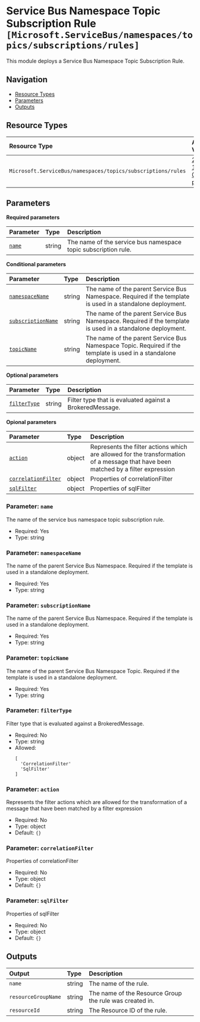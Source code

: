 # Service Bus Namespace Topic Subscription Rule `[Microsoft.ServiceBus/namespaces/topics/subscriptions/rules]`

This module deploys a Service Bus Namespace Topic Subscription Rule.

## Navigation

- [Resource Types](#Resource-Types)
- [Parameters](#Parameters)
- [Outputs](#Outputs)

## Resource Types

| Resource Type | API Version |
| :-- | :-- |
| `Microsoft.ServiceBus/namespaces/topics/subscriptions/rules` | [2022-10-01-preview](https://learn.microsoft.com/en-us/azure/templates/Microsoft.ServiceBus/2022-10-01-preview/namespaces/topics/subscriptions/rules) |

## Parameters

**Required parameters**

| Parameter | Type | Description |
| :-- | :-- | :-- |
| [`name`](#parameter-name) | string | The name of the service bus namespace topic subscription rule. |

**Conditional parameters**

| Parameter | Type | Description |
| :-- | :-- | :-- |
| [`namespaceName`](#parameter-namespacename) | string | The name of the parent Service Bus Namespace. Required if the template is used in a standalone deployment. |
| [`subscriptionName`](#parameter-subscriptionname) | string | The name of the parent Service Bus Namespace. Required if the template is used in a standalone deployment. |
| [`topicName`](#parameter-topicname) | string | The name of the parent Service Bus Namespace Topic. Required if the template is used in a standalone deployment. |

**Optional parameters**

| Parameter | Type | Description |
| :-- | :-- | :-- |
| [`filterType`](#parameter-filtertype) | string | Filter type that is evaluated against a BrokeredMessage. |

**Opional parameters**

| Parameter | Type | Description |
| :-- | :-- | :-- |
| [`action`](#parameter-action) | object | Represents the filter actions which are allowed for the transformation of a message that have been matched by a filter expression |
| [`correlationFilter`](#parameter-correlationfilter) | object | Properties of correlationFilter |
| [`sqlFilter`](#parameter-sqlfilter) | object | Properties of sqlFilter |

### Parameter: `name`

The name of the service bus namespace topic subscription rule.

- Required: Yes
- Type: string

### Parameter: `namespaceName`

The name of the parent Service Bus Namespace. Required if the template is used in a standalone deployment.

- Required: Yes
- Type: string

### Parameter: `subscriptionName`

The name of the parent Service Bus Namespace. Required if the template is used in a standalone deployment.

- Required: Yes
- Type: string

### Parameter: `topicName`

The name of the parent Service Bus Namespace Topic. Required if the template is used in a standalone deployment.

- Required: Yes
- Type: string

### Parameter: `filterType`

Filter type that is evaluated against a BrokeredMessage.

- Required: No
- Type: string
- Allowed:
  ```Bicep
  [
    'CorrelationFilter'
    'SqlFilter'
  ]
  ```

### Parameter: `action`

Represents the filter actions which are allowed for the transformation of a message that have been matched by a filter expression

- Required: No
- Type: object
- Default: `{}`

### Parameter: `correlationFilter`

Properties of correlationFilter

- Required: No
- Type: object
- Default: `{}`

### Parameter: `sqlFilter`

Properties of sqlFilter

- Required: No
- Type: object
- Default: `{}`

## Outputs

| Output | Type | Description |
| :-- | :-- | :-- |
| `name` | string | The name of the rule. |
| `resourceGroupName` | string | The name of the Resource Group the rule was created in. |
| `resourceId` | string | The Resource ID of the rule. |
